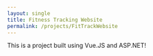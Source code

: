 ```yaml
---
layout: single
title: Fitness Tracking Website
permalink: /projects/FitTrackWebsite
---
```

This is a project built using Vue.JS and ASP.NET!